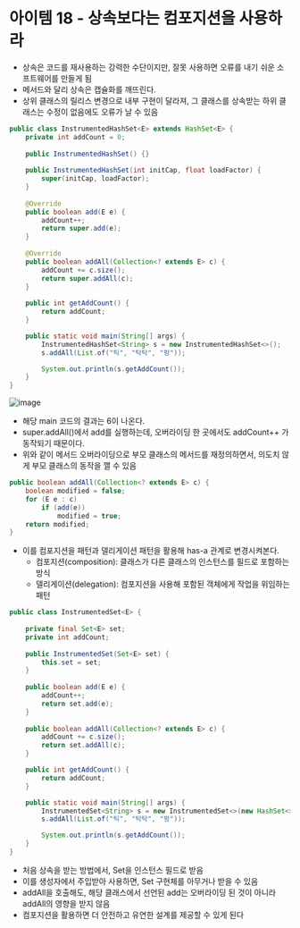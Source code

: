 # 아이템 18 - 상속보다는 컴포지션을 사용하라

- 상속은 코드를 재사용하는 강력한 수단이지만, 잘못 사용하면 오류를 내기 쉬운 소프트웨어를 만들게 됨
- 메서드와 달리 상속은 캡슐화를 깨뜨린다.
- 상위 클래스의 릴리스 변경으로 내부 구현이 달라져, 그 클래스를 상속받는 하위 클래스는 수정이 없음에도 오류가 날 수 있음

```java
public class InstrumentedHashSet<E> extends HashSet<E> {
    private int addCount = 0;
    
    public InstrumentedHashSet() {}
    
    public InstrumentedHashSet(int initCap, float loadFactor) {
        super(initCap, loadFactor);
    }
    
    @Override
    public boolean add(E e) {
        addCount++;
        return super.add(e);
    }
    
    @Override
    public boolean addAll(Collection<? extends E> c) {
        addCount += c.size();
        return super.addAll(c);
    }
    
    public int getAddCount() {
        return addCount;
    }

    public static void main(String[] args) {
        InstrumentedHashSet<String> s = new InstrumentedHashSet<>();
        s.addAll(List.of("틱", "탁탁", "펑"));

        System.out.println(s.getAddCount());
    }
}
```

![image](https://github.com/user-attachments/assets/7653869c-8382-472c-a473-ebeb83a1a192)


- 해당 main 코드의 결과는 6이 나온다.
- super.addAll()에서 add를 실행하는데, 오버라이딩 한 곳에서도 addCount++ 가 동작되기 때문이다.
- 위와 같이 메서드 오버라이딩으로 부모 클래스의 메서드를 재정의하면서, 의도치 않게 부모 클래스의 동작을 깰 수 있음

```java
public boolean addAll(Collection<? extends E> c) {
    boolean modified = false;
    for (E e : c)
        if (add(e))
            modified = true;
    return modified;
}
```

- 이를 컴포지션을 패턴과 델리게이션 패턴을 활용해 has-a 관계로 변경시켜본다.
  - 컴포지션(composition): 클래스가 다른 클래스의 인스턴스를 필드로 포함하는 방식
  - 델리게이션(delegation): 컴포지션을 사용해 포함된 객체에게 작업을 위임하는 패턴

```java
public class InstrumentedSet<E> {
    
    private final Set<E> set;
    private int addCount;
    
    public InstrumentedSet(Set<E> set) {
        this.set = set;
    }
    
    public boolean add(E e) {
        addCount++;
        return set.add(e);
    }
    
    public boolean addAll(Collection<? extends E> c) {
        addCount += c.size();
        return set.addAll(c);
    }

    public int getAddCount() {
        return addCount;
    }

    public static void main(String[] args) {
        InstrumentedSet<String> s = new InstrumentedSet<>(new HashSet<>());
        s.addAll(List.of("틱", "탁탁", "펑"));

        System.out.println(s.getAddCount());
    }
}
```

- 처음 상속을 받는 방법에서, Set을 인스턴스 필드로 받음
- 이를 생성자에서 주입받아 사용하면, Set 구현체를 아무거나 받을 수 있음
- addAll을 호출해도, 해당 클래스에서 선언된 add는 오버라이딩 된 것이 아니라 addAll의 영향을 받지 않음
- 컴포지션을 활용하면 더 안전하고 유연한 설계를 제공할 수 있게 된다
